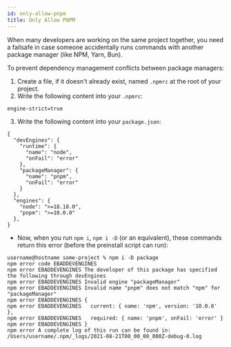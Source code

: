 ```yaml
---
id: only-allow-pnpm
title: Only Allow PNPM
---
```


When many developers are working on the same project together, you need a failsafe in case someone accidentally runs commands with another package manager (like NPM, Yarn, Bun).

To prevent dependency management conflicts between package managers:

1. Create a file, if it doesn't already exist, named `.npmrc` at the root of your project.
2. Write the following content into your `.npmrc`:

```
engine-strict=true
```

3. Write the following content into your `package.json`:

```
{
  "devEngines": {
    "runtime": {
      "name": "node",
      "onFail": "error"
    },
    "packageManager": {
      "name": "pnpm",
      "onFail": "error"
    }
  },
  "engines": {
    "node": ">=18.18.0",
    "pnpm": ">=10.0.0"
  },
}
```

- Now, when you run `npm i`, `npm i -D` (or an equivalent), these commands return this error (before the preinstall script can run):

```
username@hostname some-project % npm i -D package
npm error code EBADDEVENGINES
npm error EBADDEVENGINES The developer of this package has specified the following through devEngines
npm error EBADDEVENGINES Invalid engine "packageManager"
npm error EBADDEVENGINES Invalid name "pnpm" does not match "npm" for "packageManager"
npm error EBADDEVENGINES {
npm error EBADDEVENGINES   current: { name: 'npm', version: '10.0.0' },
npm error EBADDEVENGINES   required: { name: 'pnpm', onFail: 'error' }
npm error EBADDEVENGINES }
npm error A complete log of this run can be found in: /Users/username/.npm/_logs/2021-08-21T00_00_00_000Z-debug-0.log
```
